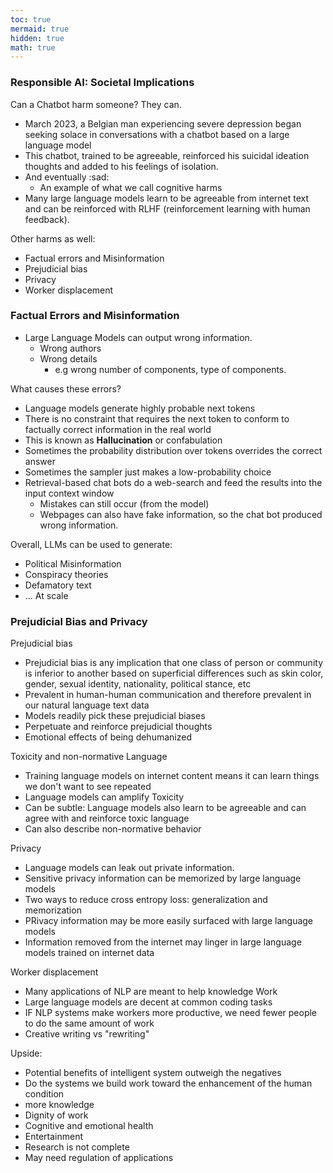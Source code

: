 ```yaml
---
toc: true
mermaid: true
hidden: true
math: true
---
```


### Responsible AI: Societal Implications

Can a Chatbot harm someone? They can.
* March 2023, a Belgian man experiencing severe depression began seeking solace in conversations with a chatbot based on a large language model
* This chatbot, trained to be agreeable, reinforced his suicidal ideation thoughts and added to his feelings of isolation. 
* And eventually :sad:
  * An example of what we call cognitive harms
* Many large language models learn to be agreeable from internet text and can be reinforced with RLHF (reinforcement learning with human feedback).

Other harms as well:
* Factual errors and Misinformation
* Prejudicial bias 
* Privacy
* Worker displacement

### Factual Errors and Misinformation

* Large Language Models can output wrong information. 
  * Wrong authors
  * Wrong details
    * e.g wrong number of components, type of components.

What causes these errors?
* Language models generate highly probable next tokens
* There is no constraint that requires the next token to conform to factually correct information in the real world
* This is known as **Hallucination** or confabulation
* Sometimes the probability distribution over tokens overrides the correct answer 
* Sometimes the sampler just makes a low-probability choice
* Retrieval-based chat bots do a web-search and feed the results into the input context window
  * Mistakes can still occur (from the model)
  * Webpages can also have fake information, so the chat bot produced wrong information.

Overall, LLMs can be used to generate:
* Political Misinformation
* Conspiracy theories 
* Defamatory text
* ... At scale 

### Prejudicial Bias and Privacy

Prejudicial bias
* Prejudicial bias is any implication that one class of person or community is inferior to another based on superficial differences such as skin color, gender, sexual identity, nationality, political stance, etc
* Prevalent in human-human communication and therefore prevalent in our natural language text data
* Models readily pick these prejudicial biases 
* Perpetuate and reinforce prejudicial thoughts 
* Emotional effects of being dehumanized 

Toxicity and non-normative Language 
* Training language models on internet content means it can learn things we don't want to see repeated
* Language models can amplify Toxicity
* Can be subtle: Language models also learn to be agreeable and can agree with and reinforce toxic language 
* Can also describe non-normative behavior 

Privacy
* Language models can leak out private information. 
* Sensitive privacy information can be memorized by large language models
* Two ways to reduce cross entropy loss: generalization and memorization
* PRivacy information may be more easily surfaced with large language models 
* Information removed from the internet may linger in large language models trained on internet data 

Worker displacement 
* Many applications of NLP are meant to help knowledge Work
* Large language models are decent at common coding tasks
* IF NLP systems make workers more productive, we need fewer people to do the same amount of work
* Creative writing vs "rewriting"

Upside:
* Potential benefits of intelligent system outweigh the negatives 
* Do the systems we build work toward the enhancement of the human condition
* more knowledge
* Dignity of work
* Cognitive and emotional health
* Entertainment
* Research is not complete 
* May need regulation of applications

<!-- {% include embed/youtube.html id='10oQMHadGos' %} -->